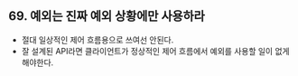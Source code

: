 ## 69. 예외는 진짜 예외 상황에만 사용하라

- 절대 일상적인 제어 흐름용으로 쓰여선 안된다.
- 잘 설계된 API라면 클라이언트가 정상적인 제어 흐름에서 예외를 사용할 일이 없게 해야한다.


</br>
</br>